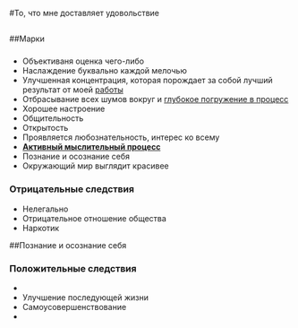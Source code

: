 #То, что мне доставляет удовольствие

##

##Марки 
### 
* Объективаня оценка чего-либо
* Наслаждение буквально каждой мелочью
* Улучшенная концентрация, которая порождает за собой лучший результат от моей [работы](#)
* Отбрасывание всех шумов вокруг и [глубокое погружение в процесс](#)
* Хорошее настроение
* Общительность
* Открытость
* Проявляется любознательность, интерес ко всему
* [**Активный мыслительный процесс**](#)
* Познание и осознание себя
* Окружающий мир выглядит красивее


### Отрицательные следствия
* Нелегально
* Отрицательное отношение общества
* Наркотик


##Познание и осознание себя
### Положительные следствия
*
* Улучшение последующей жизни
* Самоусовершенствование
* 
